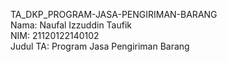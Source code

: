 TA_DKP_PROGRAM-JASA-PENGIRIMAN-BARANG <br>
Nama: Naufal Izzuddin Taufik <br>
NIM: 21120122140102 <br>
Judul TA: Program Jasa Pengiriman Barang <br>
